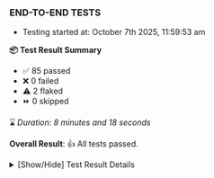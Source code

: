 ### END-TO-END TESTS

- Testing started at: October 7th 2025, 11:59:53 am

**📦 Test Result Summary**

- ✅ 85 passed
- ❌ 0 failed
- ⚠️ 2 flaked
- ⏩ 0 skipped

⌛ _Duration: 8 minutes and 18 seconds_

**Overall Result**: 👍 All tests passed.



<details>
    <summary>[Show/Hide] Test Result Details</summary>
    <div markdown="1">

| Test | Browser | Test Case | Tags | Result |
| :---: | :---: | :--- | :---: | :---: |
| 1 | chromium-meshery-provider | deploys a published design to a connected cluster |  | ⚠️ |
| 2 | chromium-local-provider | imports design via URL |  | ⚠️ |

</div>
</details>


<!-- To see the full report, please visit our CI/CD pipeline with reporter. -->